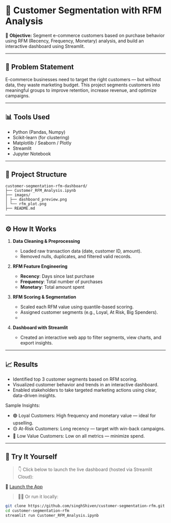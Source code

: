 # 🧠 Customer Segmentation with RFM Analysis

🚀 **Objective:** Segment e-commerce customers based on purchase behavior using RFM (Recency, Frequency, Monetary) analysis, and build an interactive dashboard using Streamlit.

---

## 📌 Problem Statement

E-commerce businesses need to target the right customers — but without data, they waste marketing budget. This project segments customers into meaningful groups to improve retention, increase revenue, and optimize campaigns.

---

## 📊 Tools Used

- Python (Pandas, Numpy)
- Scikit-learn (for clustering)
- Matplotlib / Seaborn / Plotly
- Streamlit
- Jupyter Notebook

---

## 📂 Project Structure
```
customer-segmentation-rfm-dashboard/
├── Customer_RFM_Analysis.ipynb
├── images/
│ ├── dashboard_preview.png
│ └── rfm_plot.png
├── README.md

```
---

## ⚙️ How It Works

1. **Data Cleaning & Preprocessing**  
   - Loaded raw transaction data (date, customer ID, amount).
   - Removed nulls, duplicates, and filtered valid records.

2. **RFM Feature Engineering**  
   - **Recency**: Days since last purchase  
   - **Frequency**: Total number of purchases  
   - **Monetary**: Total amount spent

3. **RFM Scoring & Segmentation**  
   - Scaled each RFM value using quantile-based scoring.
   - Assigned customer segments (e.g., Loyal, At Risk, Big Spenders).
   - 
5. **Dashboard with Streamlit**  
   - Created an interactive web app to filter segments, view charts, and export insights.

---

## 📈 Results

- Identified top 3 customer segments based on RFM scoring.
- Visualized customer behavior and trends in an interactive dashboard.
- Enabled stakeholders to take targeted marketing actions using clear, data-driven insights.

Sample Insights:
- 🟢 Loyal Customers: High frequency and monetary value — ideal for upselling.
- 🟡 At-Risk Customers: Long recency — target with win-back campaigns.
- 🔴 Low Value Customers: Low on all metrics — minimize spend.

---

## 🚀 Try It Yourself

> 👇 Click below to launch the live dashboard (hosted via Streamlit Cloud):

🔗 [Launch the App]([https://share.streamlit.io/singhShiven/customer-segmentation-rfm/main/Customer_RFM_Analysis.ipynb](https://customer-segmentation-rfm-v2-mgvq3ojoeeq3bq7j5iph9c.streamlit.app/))

> 🧑‍💻 Or run it locally:

```bash
git clone https://github.com/singhShiven/customer-segmentation-rfm.git
cd customer-segmentation-rfm
streamlit run Customer_RFM_Analysis.ipynb



